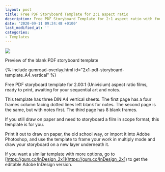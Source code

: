 ```yaml
---
layout: post
title: Free PDF Storyboard Template for 2:1 aspect ratio
description: Free PDF Storyboard Template for 2:1 aspect ratio with four frames per page on DIN A4 vertical
date: '2020-09-11 09:24:48 +0100'
last_modified_at: ''
categories:
- Templates
---
```

<a href="https://gum.co/2x1-pdf-storyboard-template_A4_vertical" class="no-underline pv2 grow db"><img class="w-100" src="/images/Film-Storyboards.com_Free_Storyboard-template_2x1_Four_Frames_Four-Rows_A4-vertical_overview.png"></a>
<figcaption>Preview of the blank PDF storyboard template</figcaption>

{% include gumroad-overlay.html id="2x1-pdf-storyboard-template_A4_vertical" %}

Free PDF storyboard template for 2.00:1 (Univisium) aspect ratio films, ready to print, awaiting for your sequential art and notes.

This template has three DIN A4 vertical sheets. The first page has a four frames column facing dotted lines left blank for notes. The second page is the same, but with notes first. The third page has 8 blank frames.

If you still draw on paper and need to storyboard a film in scope format, this template is for you.

Print it out to draw on paper, the old school way, or import it into Adobe Photoshop, and use the template to frame your work in multiply mode and draw your storyboard on a new layer underneath it.

If you want a similar template with more options, go to  [https://gum.co/InDesign_2x1](https://gum.co/InDesign_2x1) to get the editable Adobe InDesign version.
